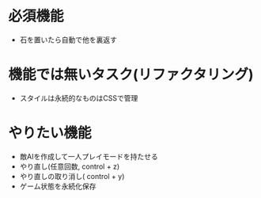 # 必須機能

- 石を置いたら自動で他を裏返す

# 機能では無いタスク(リファクタリング)

- スタイルは永続的なものはCSSで管理


# やりたい機能


- 敵AIを作成して一人プレイモードを持たせる
- やり直し(任意回数, control + z)
- やり直しの取り消し( control + y)
- ゲーム状態を永続化保存


